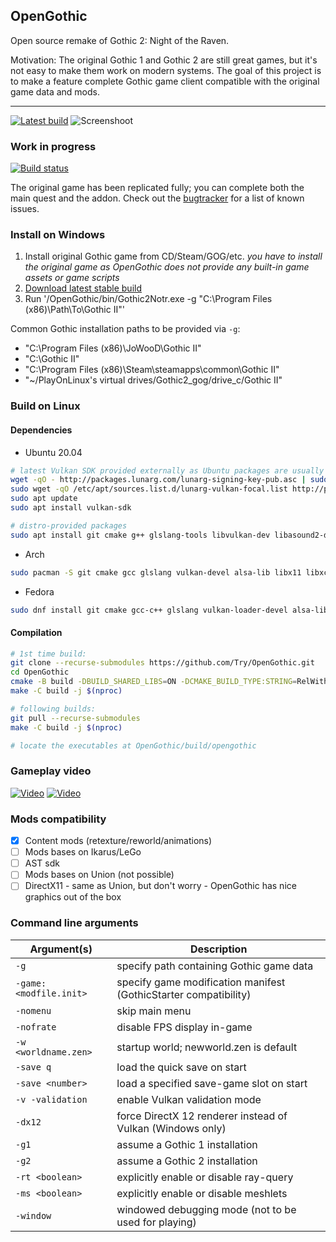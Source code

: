 ## OpenGothic
Open source remake of Gothic 2: Night of the Raven.

Motivation: The original Gothic 1 and Gothic 2 are still great games, but it's not easy to make them work on modern systems.
The goal of this project is to make a feature complete Gothic game client compatible with the original game data and mods.

----
[![Latest build](https://img.shields.io/github/release-pre/Try/opengothic?style=for-the-badge)](https://github.com/Try/opengothic/releases/latest)
![Screenshoot](scr0.png)

### Work in progress
[![Build status](https://ci.appveyor.com/api/projects/status/github/Try/opengothic?svg=true)](https://ci.appveyor.com/project/Try/opengothic)

The original game has been replicated fully; you can complete both the main quest and the addon.
Check out the [bugtracker](https://github.com/Try/OpenGothic/issues) for a list of known issues.

### Install on Windows
1. Install original Gothic game from CD/Steam/GOG/etc.
*you have to install the original game as OpenGothic does not provide any built-in game assets or game scripts*
2. [Download latest stable build](https://github.com/Try/opengothic/releases/latest)
3. Run '/OpenGothic/bin/Gothic2Notr.exe -g "C:\Program Files (x86)\Path\To\Gothic II"'

Common Gothic installation paths to be provided via `-g`:
- "C:\Program Files (x86)\JoWooD\Gothic II"
- "C:\Gothic II"
- "C:\Program Files (x86)\Steam\steamapps\common\Gothic II"
- "~/PlayOnLinux's virtual drives/Gothic2_gog/drive_c/Gothic II"

### Build on Linux
#### Dependencies
* Ubuntu 20.04
```bash
# latest Vulkan SDK provided externally as Ubuntu packages are usually older
wget -qO - http://packages.lunarg.com/lunarg-signing-key-pub.asc | sudo apt-key add -
sudo wget -qO /etc/apt/sources.list.d/lunarg-vulkan-focal.list http://packages.lunarg.com/vulkan/lunarg-vulkan-focal.list
sudo apt update
sudo apt install vulkan-sdk

# distro-provided packages
sudo apt install git cmake g++ glslang-tools libvulkan-dev libasound2-dev libx11-dev libxcursor-dev
```

* Arch
```bash
sudo pacman -S git cmake gcc glslang vulkan-devel alsa-lib libx11 libxcursor vulkan-icd-loader libglvnd
```

* Fedora
```bash
sudo dnf install git cmake gcc-c++ glslang vulkan-loader-devel alsa-lib-devel libX11-devel libXcursor-devel vulkan-validation-layers-devel libglvnd-devel
```

#### Compilation
```bash
# 1st time build:
git clone --recurse-submodules https://github.com/Try/OpenGothic.git
cd OpenGothic
cmake -B build -DBUILD_SHARED_LIBS=ON -DCMAKE_BUILD_TYPE:STRING=RelWithDebInfo
make -C build -j $(nproc)

# following builds:
git pull --recurse-submodules
make -C build -j $(nproc)

# locate the executables at OpenGothic/build/opengothic
```

### Gameplay video
[![Video](https://img.youtube.com/vi/R9MNhNsBVQ0/0.jpg)](https://www.youtube.com/watch?v=R9MNhNsBVQ0)
[![Video](https://img.youtube.com/vi/6BvwNkPMbwM/0.jpg)](https://www.youtube.com/watch?v=6BvwNkPMbwM)

### Mods compatibility
- [x] Content mods (retexture/reworld/animations)
- [ ] Mods bases on Ikarus/LeGo
- [ ] AST sdk
- [ ] Mods bases on Union (not possible)
- [ ] DirectX11 - same as Union, but don't worry - OpenGothic has nice graphics out of the box

### Command line arguments
| Argument(s)            | Description                                                      |
| ---------------------- | -------                                                          |
| `-g`                   | specify path containing Gothic game data                         |
| `-game:<modfile.init>` | specify game modification manifest (GothicStarter compatibility) |
| `-nomenu`              | skip main menu                                                   |
| `-nofrate`             | disable FPS display in-game                                      |
| `-w <worldname.zen>`   | startup world; newworld.zen is default                           |
| `-save q`              | load the quick save on start                                     |
| `-save <number>`       | load a specified save-game slot on start                         |
| `-v -validation`       | enable Vulkan validation mode                                    |
| `-dx12`                | force DirectX 12 renderer instead of Vulkan (Windows only)       |
| `-g1`                  | assume a Gothic 1 installation                                   |
| `-g2`                  | assume a Gothic 2 installation                                   |
| `-rt <boolean>`        | explicitly enable or disable ray-query                           |
| `-ms <boolean>`        | explicitly enable or disable meshlets                            |
| `-window`              | windowed debugging mode (not to be used for playing)             |
